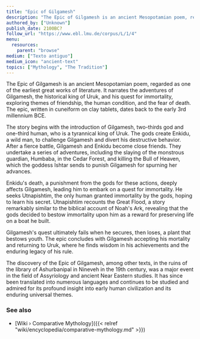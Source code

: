 ```yaml
---
title: "Epic of Gilgamesh"
description: "The Epic of Gilgamesh is an ancient Mesopotamian poem, regarded as one of the earliest great works of literature. It narrates the adventures of Gilgamesh, the historical king of Uruk, and his quest for immortality, exploring themes of friendship, the human condition, and the fear of death. The epic, written in cuneiform on clay tablets, dates back to the early 3rd millennium BCE."
authored_by: ["Unknown"]
publish_date: 2100BC?
follow_url: "https://www.ebl.lmu.de/corpus/L/1/4"
menu:
  resources:
    parent: "browse"
medium: ["Texto antiguo"]
medium_icon: "ancient-text"
topics: ["Mythology", "The Tradition"]
---
```


The Epic of Gilgamesh is an ancient Mesopotamian poem, regarded as one of the earliest great works of literature. It narrates the adventures of Gilgamesh, the historical king of Uruk, and his quest for immortality, exploring themes of friendship, the human condition, and the fear of death. The epic, written in cuneiform on clay tablets, dates back to the early 3rd millennium BCE.

The story begins with the introduction of Gilgamesh, two-thirds god and one-third human, who is a tyrannical king of Uruk. The gods create Enkidu, a wild man, to challenge Gilgamesh and divert his destructive behavior. After a fierce battle, Gilgamesh and Enkidu become close friends. They undertake a series of adventures, including the slaying of the monstrous guardian, Humbaba, in the Cedar Forest, and killing the Bull of Heaven, which the goddess Ishtar sends to punish Gilgamesh for spurning her advances.

Enkidu's death, a punishment from the gods for these actions, deeply affects Gilgamesh, leading him to embark on a quest for immortality. He seeks Utnapishtim, the only human granted immortality by the gods, hoping to learn his secret. Utnapishtim recounts the Great Flood, a story remarkably similar to the biblical account of Noah's Ark, revealing that the gods decided to bestow immortality upon him as a reward for preserving life on a boat he built.

Gilgamesh's quest ultimately fails when he secures, then loses, a plant that bestows youth. The epic concludes with Gilgamesh accepting his mortality and returning to Uruk, where he finds wisdom in his achievements and the enduring legacy of his rule.

The discovery of the Epic of Gilgamesh, among other texts, in the ruins of the library of Ashurbanipal in Nineveh in the 19th century, was a major event in the field of Assyriology and ancient Near Eastern studies. It has since been translated into numerous languages and continues to be studied and admired for its profound insight into early human civilization and its enduring universal themes.

### See also

- [Wiki › Comparative Mythology]({{< relref "wiki/encyclopedia/comparative-mythology.md" >}})
